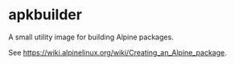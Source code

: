 # apkbuilder

A small utility image for building Alpine packages.

See <https://wiki.alpinelinux.org/wiki/Creating_an_Alpine_package>.

